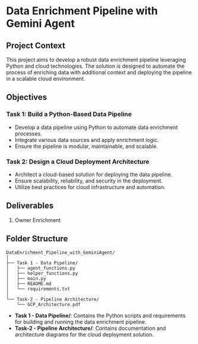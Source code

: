 # Data Enrichment Pipeline with Gemini Agent

## Project Context
This project aims to develop a robust data enrichment pipeline leveraging Python and cloud technologies. The solution is designed to automate the process of enriching data with additional context and deploying the pipeline in a scalable cloud environment.

## Objectives

### Task 1: Build a Python-Based Data Pipeline
- Develop a data pipeline using Python to automate data enrichment processes.
- Integrate various data sources and apply enrichment logic.
- Ensure the pipeline is modular, maintainable, and scalable.

### Task 2: Design a Cloud Deployment Architecture
- Architect a cloud-based solution for deploying the data pipeline.
- Ensure scalability, reliability, and security in the deployment.
- Utilize best practices for cloud infrastructure and automation.

## Deliverables
1. Owner Enrichment

## Folder Structure

```
DataEnrichment_Pipeline_with_GeminiAgent/
│
├── Task 1 - Data Pipeline/
│   ├── agent_functions.py
│   ├── helper_functions.py
│   ├── main.py
│   ├── README.md
│   └── requirements.txt
│
└── Task-2 - Pipeline Architecture/
    └── GCP_Architecture.pdf
```

- **Task 1 - Data Pipeline/**: Contains the Python scripts and requirements for building and running the data enrichment pipeline.
- **Task-2 - Pipeline Architecture/**: Contains documentation and architecture diagrams for the cloud deployment solution.

